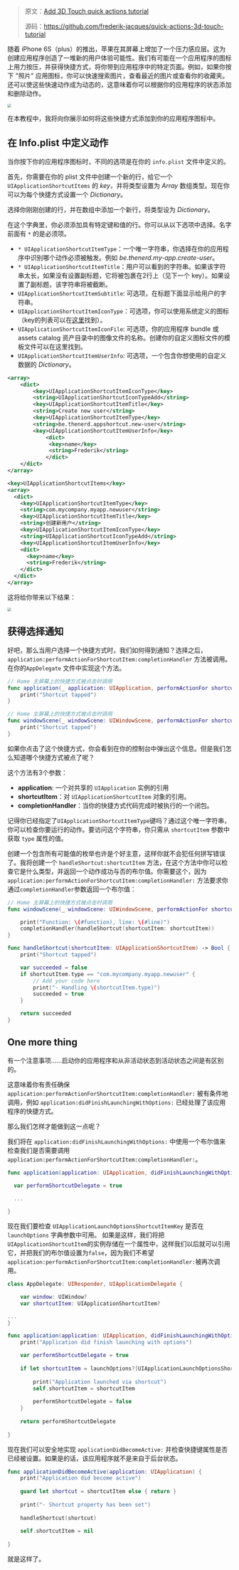 > 原文：[Add 3D Touch quick actions tutorial](https://the-nerd.be/2015/09/30/add-3d-touch-quick-actions-tutorial/)
>
> 源码：<https://github.com/frederik-jacques/quick-actions-3d-touch-tutorial>


随着 iPhone 6S（plus）的推出，苹果在其屏幕上增加了一个压力感应层。这为创建应用程序创造了一堆新的用户体验可能性。我们有可能在一个应用程序的图标上用力按压，并获得快捷方式，将你带到应用程序中的特定页面。例如，如果你按下 "照片" 应用图标，你可以快速搜索图片，查看最近的图片或查看你的收藏夹。还可以使这些快速动作成为动态的，这意味着你可以根据你的应用程序的状态添加和删除动作。

<img src="https://i1.wp.com/www.the-nerd.be/wp-content/uploads/2015/09/3d-touch-example.jpg" style="zoom:50%;" />


在本教程中，我将向你展示如何将这些快捷方式添加到你的应用程序图标中。

## 在 Info.plist 中定义动作

当你按下你的应用程序图标时，不同的选项是在你的 `info.plist` 文件中定义的。

首先，你需要在你的 plist 文件中创建一个新的行，给它一个 `UIApplicationShortcutItems` 的 *key*，并将类型设置为 *Array* 数组类型。现在你可以为每个快捷方式设置一个 *Dictionary*。

选择你刚刚创建的行，并在数组中添加一个新行，将类型设为 *Dictionary*。

在这个字典里，你必须添加具有特定键和值的行。你可以从以下选项中选择。名字前面有 `*` 的是必须项。

* `* UIApplicationShortcutItemType`：一个唯一字符串，你选择在你的应用程序中识别哪个动作必须被触发。例如 *be.thenerd.my-app.create-user*。
* `* UIApplicationShortcutItemTitle`：用户可以看到的字符串。如果该字符串太长，如果没有设置副标题，它将被包裹在2行上（见下一个 key）。如果设置了副标题，该字符串将被截断。
* `UIApplicationShortcutItemSubtitle`: 可选项，在标题下面显示给用户的字符串。
* `UIApplicationShortcutItemIconType`：可选项，你可以使用系统定义的图标（key的列表可以在[这里](https://developer.apple.com/documentation/uikit/uiapplicationshortcuticon#//apple_ref/c/tdef/UIApplicationShortcutIconType)找到）。
* `UIApplicationShortcutItemIconFile`: 可选项，你的应用程序 bundle 或 assets catalog 资产目录中的图像文件的名称。创建你的自定义图标文件的模板文件可以在这里找到。
* `UIApplicationShortcutItemUserInfo`: 可选项，一个包含你想使用的自定义数据的 *Dictionary*。

```xml
<array>
    <dict>
        <key>UIApplicationShortcutItemIconType</key>
        <string>UIApplicationShortcutIconTypeAdd</string>
        <key>UIApplicationShortcutItemTitle</key>
        <string>Create new user</string>
        <key>UIApplicationShortcutItemType</key>
        <string>be.thenerd.appshortcut.new-user</string>
        <key>UIApplicationShortcutItemUserInfo</key>
            <dict>
             <key>name</key>
             <string>Frederik</string>
            </dict>
    </dict>
</array>
```

```xml
<key>UIApplicationShortcutItems</key>
<array>
  <dict>
    <key>UIApplicationShortcutItemType</key>
    <string>com.mycompany.myapp.newuser</string>
    <key>UIApplicationShortcutItemTitle</key>
    <string>创建新用户</string>
    <key>UIApplicationShortcutItemIconType</key>
    <string>UIApplicationShortcutIconTypeAdd</string>
    <key>UIApplicationShortcutItemUserInfo</key>
    <dict>
      <key>name</key>
      <string>Frederik</string>
    </dict>
  </dict>
</array>
```

这将给你带来以下结果：

<img src="https://i0.wp.com/www.the-nerd.be/wp-content/uploads/2015/09/appshortcuts-create-new-user.jpg" style="zoom:50%;" />



## 获得选择通知


好吧，那么当用户选择一个快捷方式时，我们如何得到通知？选择之后，`application:performActionForShortcutItem:completionHandler` 方法被调用。在你的`AppDelegate` 文件中实现这个方法。

```swift
// Home 主屏幕上的快捷方式被点击时调用
func application(_ application: UIApplication, performActionFor shortcutItem: UIApplicationShortcutItem, completionHandler: @escaping (Bool) -> Void) {
    print("Shortcut tapped")
}
```

```swift
// Home 主屏幕上的快捷方式被点击时调用
func windowScene(_ windowScene: UIWindowScene, performActionFor shortcutItem: UIApplicationShortcutItem, completionHandler: @escaping (Bool) -> Void) {
    print("Shortcut tapped")
}
```

如果你点击了这个快捷方式，你会看到在你的控制台中弹出这个信息。但是我们怎么知道哪个快捷方式被点了呢？

这个方法有3个参数：

* **application**: 一个对共享的 `UIApplication` 实例的引用
* **shortcutItem**：对 `UIApplicationShortcutItem` 对象的引用。
* **completionHandler**：当你的快捷方式代码完成时被执行的一个闭包。

记得你已经指定了`UIApplicationShortcutItemType`键吗？通过这个唯一字符串，你可以检查你要运行的动作。要访问这个字符串，你只需从 `shortcutItem` 参数中获取 `type` 属性的值。



创建一个包含所有可能值的枚举也许是个好主意，这样你就不会犯任何拼写错误了。我将创建一个 `handleShortcut:shortcutItem` 方法，在这个方法中你可以检查它是什么类型，并返回一个动作成功与否的布尔值。你需要这个，因为`application:performActionForShortcutItem:completionHandler:` 方法要求你通过`completionHandler`参数返回一个布尔值：

```swift
// Home 主屏幕上的快捷方式被点击时调用
func windowScene(_ windowScene: UIWindowScene, performActionFor shortcutItem: UIApplicationShortcutItem, completionHandler: @escaping (Bool) -> Void) {

    print("Function: \(#function), line: \(#line)")
    completionHandler(handleShortcut(shortcutItem: shortcutItem))
}

func handleShortcut(shortcutItem: UIApplicationShortcutItem) -> Bool {
    print("Shortcut tapped")

    var succeeded = false
    if shortcutItem.type == "com.mycompany.myapp.newuser" {
        // Add your code here
        print("- Handling \(shortcutItem.type)")
        succeeded = true
    }

    return succeeded
}
```



## One more thing

有一个注意事项......启动你的应用程序和从非活动状态到活动状态之间是有区别的。

这意味着你有责任确保 `application:performActionForShortcutItem:completionHandler:` 被有条件地调用，例如 `application:didFinishLaunchingWithOptions:` 已经处理了该应用程序的快捷方式。

那么我们怎样才能做到这一点呢？

我们将在 `application:didFinishLaunchingWithOptions:` 中使用一个布尔值来检查我们是否需要调用 `application:performActionForShortcutItem:completionHandler:`。

```swift
func application(application: UIApplication, didFinishLaunchingWithOptions launchOptions: [NSObject: AnyObject]?) -> Bool {
        
  var performShortcutDelegate = true

  ...

}
```

现在我们要检查 `UIApplicationLaunchOptionsShortcutItemKey` 是否在 `launchOptions` 字典参数中可用。    如果是这样，我们将把`UIApplicationShortcutItem`的实例存储在一个属性中，这样我们以后就可以引用它，并把我们的布尔值设置为`false`，因为我们不希望`application:performActionForShortcutItem:completionHandler:`被再次调用。

```swift
class AppDelegate: UIResponder, UIApplicationDelegate {

    var window: UIWindow?
    var shortcutItem: UIApplicationShortcutItem?

...
}
```



```swift
func application(application: UIApplication, didFinishLaunchingWithOptions launchOptions: [NSObject: AnyObject]?) -> Bool {
    print("Application did finish launching with options")

    var performShortcutDelegate = true
    
    if let shortcutItem = launchOptions?[UIApplicationLaunchOptionsShortcutItemKey] as? UIApplicationShortcutItem {
        
        print("Application launched via shortcut")
        self.shortcutItem = shortcutItem
        
        performShortcutDelegate = false
    }
    
    return performShortcutDelegate
    
}
```

现在我们可以安全地实现 `applicationDidBecomeActive:` 并检查快捷键属性是否已经被设置。如果是的话，该应用程序就不是来自于后台状态。

```swift
func applicationDidBecomeActive(application: UIApplication) {
    print("Application did become active")
        
    guard let shortcut = shortcutItem else { return }
        
    print("- Shortcut property has been set")
        
    handleShortcut(shortcut)
        
    self.shortcutItem = nil
        
}
```

就是这样了。
